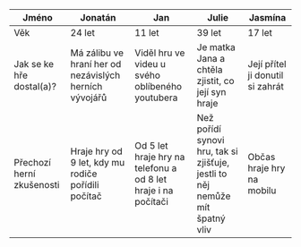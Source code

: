 | Jméno                     | Jonatán                                                | Jan                                                           | Julie                                                                         | Jasmína                          |
|---------------------------|--------------------------------------------------------|---------------------------------------------------------------|-------------------------------------------------------------------------------|----------------------------------|
| Věk                       | 24 let                                                 | 11 let                                                        | 39 let                                                                        | 17 let                           |
| Jak se ke hře dostal(a)?  | Má zálibu ve hraní her od nezávislých herních vývojářů | Viděl hru ve videu u svého oblíbeného youtubera               | Je matka Jana a chtěla zjistit, co její syn hraje                             | Její přítel ji donutil si zahrát |
| Přechozí herní zkušenosti | Hraje hry od 9 let, kdy mu rodiče pořídili počítač     | Od 5 let hraje hry na telefonu a od 8 let hraje i na počítači | Než pořídí synovi hru, tak si  zjišťuje, jestli to něj nemůže mít špatný vliv | Občas hraje hry na mobilu        |
